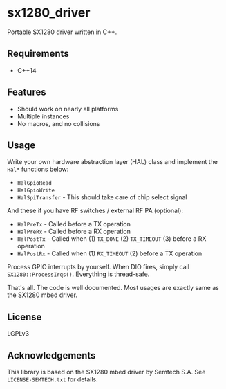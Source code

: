 # sx1280_driver
Portable SX1280 driver written in C++.

## Requirements
- C++14

## Features
- Should work on nearly all platforms
- Multiple instances
- No macros, and no collisions

## Usage
Write your own hardware abstraction layer (HAL) class and implement the `Hal*` functions below:

- `HalGpioRead`
- `HalGpioWrite`
- `HalSpiTransfer` - This should take care of chip select signal

And these if you have RF switches / external RF PA (optional): 
- `HalPreTx` - Called before a TX operation
- `HalPreRx` - Called before a RX operation
- `HalPostTx` - Called when (1) `TX_DONE` (2) `TX_TIMEOUT` (3) before a RX operation
- `HalPostRx` - Called when (1) `RX_TIMEOUT` (2) before a TX operation


Process GPIO interrupts by yourself. When DIO fires, simply call `SX1280::ProcessIrqs()`. Everything is thread-safe.
 
That's all. The code is well documented. Most usages are exactly same as the SX1280 mbed driver.

## License
LGPLv3

## Acknowledgements
This library is based on the SX1280 mbed driver by Semtech S.A. See `LICENSE-SEMTECH.txt` for details.